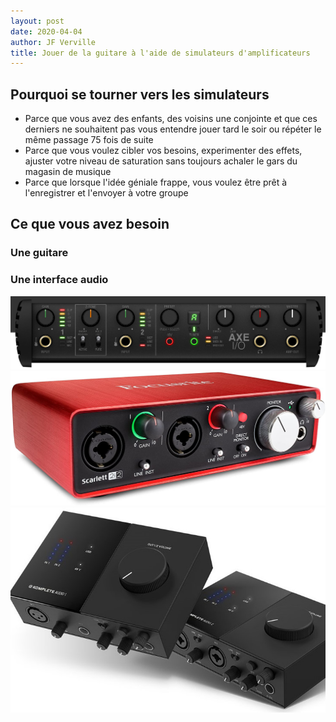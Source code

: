 ```yaml
---
layout: post
date: 2020-04-04
author: JF Verville
title: Jouer de la guitare à l'aide de simulateurs d'amplificateurs
---
```


## Pourquoi se tourner vers les simulateurs
- Parce que vous avez des enfants, des voisins une conjointe et que ces derniers ne souhaitent pas vous entendre jouer tard le soir ou répéter le même passage 75 fois de suite
- Parce que vous voulez cibler vos besoins, experimenter des effets, ajuster votre niveau de saturation sans toujours achaler le gars du magasin de musique
- Parce que lorsque l'idée géniale frappe, vous voulez être prêt à l'enregistrer et l'envoyer à votre groupe

## Ce que vous avez besoin
### Une guitare

### Une interface audio
<div class="container">
  <div class="row align-items-end">
      <div class="col"><img src="/assets/images/axe-io.jpg" alt="Axe IO"></div>
      <div class="col"><img src="/assets/images/focusrite.jpg" alt="focusrite"></div>
      <div class="col"><img src="/assets/images/komplete.jpg" alt="komplete"></div>
    </div>
  </div>
</div>



